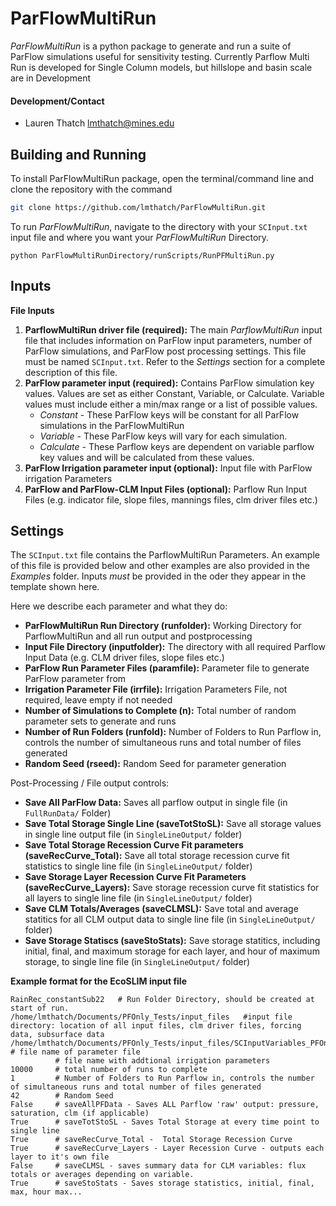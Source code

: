 ParFlowMultiRun
=======

*ParFlowMultiRun* is a python package to generate and run a suite of ParFlow simulations useful for sensitivity testing. Currently Parflow Multi Run is developed for Single Column models, but hillslope and basin scale are in Development

#### Development/Contact
+ Lauren Thatch <lmthatch@mines.edu>

Building and Running
--------------------

To install ParFlowMultiRun package, open the terminal/command line and clone the repository with the command

```bash
git clone https://github.com/lmthatch/ParFlowMultiRun.git
```

To run *ParFlowMultiRun*, navigate to the directory with your `SCInput.txt` input file and where you want your *ParFlowMultiRun* Directory.
```
python ParFlowMultiRunDirectory/runScripts/RunPFMultiRun.py
```

Inputs
--------------------
**File Inputs**
1. **ParflowMultiRun driver file (required):** The main *ParflowMultiRun* input file that includes information on ParFlow input parameters, number of ParFlow simulations, and ParFlow post processing settings. This file must be named `SCInput.txt`.  Refer to the *Settings* section for a complete description of this file.
2. **ParFlow parameter input (required):** Contains ParFlow simulation key values. Values are set as either Constant, Variable, or Calculate. Variable values must include either a min/max range or a list of possible values.
   * *Constant* - These ParFlow keys will be constant for all ParFlow simulations in the ParFlowMultiRun
   * *Variable* - These ParFlow keys will vary for each simulation.
   * *Calculate* - These Parflow keys are dependent on variable parflow key values and will be calculated from these values.
3. **ParFlow Irrigation parameter input (optional):** Input file with ParFlow irrigation Parameters
4. **ParFlow and ParFlow-CLM Input Files (optional):** Parflow Run Input Files (e.g. indicator file, slope files, mannings files, clm driver files etc.)

Settings
--------------------
The `SCInput.txt` file contains the ParflowMultiRun Parameters.
An example of this file is provided below and other examples are also provided
in the *Examples* folder. Inputs *must* be provided in the oder they appear in the
template shown here.

Here we describe each parameter and what they do:
* **ParFlowMultiRun Run Directory (runfolder):** Working Directory for ParflowMultiRun and all run output and postprocessing
* **Input File Directory (inputfolder):** The directory with all required Parflow Input Data (e.g. CLM driver files, slope files etc.)
* **ParFlow Run Parameter Files (paramfile):** Parameter file to generate ParFlow parameter from
* **Irrigation Parameter File (irrfile):** Irrigation Parameters File, not required, leave empty if not needed
* **Number of Simulations to Complete (n):** Total number of random parameter sets to generate and runs
* **Number of Run Folders (runfold):** Number of Folders to Run Parflow in, controls the number of simultaneous runs and total number of files generated
* **Random Seed (rseed):** Random Seed for parameter generation

Post-Processing / File output controls:
* **Save All ParFlow Data:** Saves all parflow output in single file (in `FullRunData/` Folder)
* **Save Total Storage Single Line (saveTotStoSL):** Save all storage values in single line output file (in `SingleLineOutput/` folder)
* **Save Total Storage Recession Curve Fit parameters (saveRecCurve_Total):** Save all total storage recession curve fit statistics to single line file (in `SingleLineOutput/` folder)
* **Save Storage Layer Recession Curve Fit Parameters (saveRecCurve_Layers):** Save  storage recession curve fit statistics for all layers to single line file (in `SingleLineOutput/` folder)
* **Save CLM Totals/Averages (saveCLMSL):** Save total and average statitics for all CLM output data to single line file (in `SingleLineOutput/` folder)
* **Save Storage Statiscs (saveStoStats):** Save storage statitics, including initial, final, and maximum storage for each layer, and hour of maximum storage, to single line file
(in `SingleLineOutput/` folder)

**Example format for the EcoSLIM input file**
```
RainRec_constantSub22   # Run Folder Directory, should be created at start of run.
/home/lmthatch/Documents/PFOnly_Tests/input_files   #input file directory: location of all input files, clm driver files, forcing data, subsurface data
/home/lmthatch/Documents/PFOnly_Tests/input_files/SCInputVariables_PFOnly_ConstantSubSurf_20200916.csv  # file name of parameter file
          # file name with addtional irrigation parameters
10000     # total number of runs to complete
1         # Number of Folders to Run Parflow in, controls the number of simultaneous runs and total number of files generated
42        # Random Seed
False     # saveAllPFData - Saves ALL Parflow 'raw' output: pressure, saturation, clm (if applicable)
True      # saveTotStoSL - Saves Total Storage at every time point to single line
True      # saveRecCurve_Total -  Total Storage Recession Curve
True      # saveRecCurve_Layers - Layer Recession Curve - outputs each layer to it's own file
False     # saveCLMSL - saves summary data for CLM variables: flux totals or averages depending on variable.
True      # saveStoStats - Saves storage statistics, initial, final, max, hour max...

```
